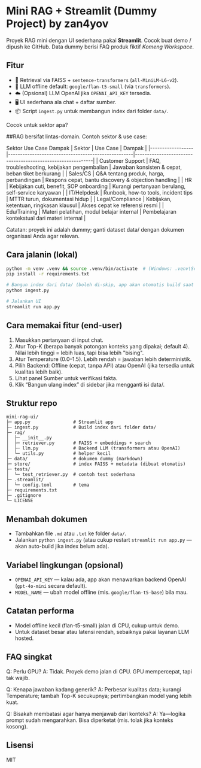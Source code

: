 # Mini RAG + Streamlit (Dummy Project) by zan4yov

Proyek RAG mini dengan UI sederhana pakai **Streamlit**. Cocok buat demo / dipush ke GitHub.
Data dummy berisi FAQ produk fiktif *Komeng Workspace*.

## Fitur
- 🔎 Retrieval via FAISS + `sentence-transformers` (`all-MiniLM-L6-v2`).
- 🧠 LLM offline default: `google/flan-t5-small` (via `transformers`).
- ☁️ (Opsional) LLM OpenAI jika `OPENAI_API_KEY` tersedia.
- 🖥️ UI sederhana ala chat + daftar sumber.
- 📦 Script `ingest.py` untuk membangun index dari folder `data/`.

Cocok untuk sektor apa?

##RAG bersifat lintas-domain. Contoh sektor & use case:

Sektor	Use Case	Dampak
| Sektor           | Use Case                                           | Dampak                                                     |
|------------------|----------------------------------------------------|------------------------------------------------------------|
| Customer Support | FAQ, troubleshooting, kebijakan pengembalian       | Jawaban konsisten & cepat, beban tiket berkurang           |
| Sales/CS         | Q&A tentang produk, harga, perbandingan            | Respons cepat, bantu discovery & objection handling        |
| HR               | Kebijakan cuti, benefit, SOP onboarding            | Kurangi pertanyaan berulang, self-service karyawan         |
| IT/Helpdesk      | Runbook, how-to tools, incident tips               | MTTR turun, dokumentasi hidup                              |
| Legal/Compliance | Kebijakan, ketentuan, ringkasan klausul            | Akses cepat ke referensi resmi                             |
| Edu/Training     | Materi pelatihan, modul belajar internal           | Pembelajaran kontekstual dari materi internal              |

Catatan: proyek ini adalah dummy; ganti dataset data/ dengan dokumen organisasi Anda agar relevan.

## Cara jalanin (lokal)
```bash
python -m venv .venv && source .venv/bin/activate  # (Windows: .venv\Scripts\activate)
pip install -r requirements.txt

# Bangun index dari data/ (boleh di-skip, app akan otomatis build saat pertama kali)
python ingest.py

# Jalankan UI
streamlit run app.py
```

## Cara memakai fitur (end-user)

1. Masukkan pertanyaan di input chat.
2. Atur Top-K (berapa banyak potongan konteks yang dipakai; default 4). Nilai lebih tinggi = lebih luas, tapi bisa lebih "bising".
3. Atur Temperature (0.0–1.5). Lebih rendah = jawaban lebih deterministik.
4. Pilih Backend: Offline (cepat, tanpa API) atau OpenAI (jika tersedia untuk kualitas lebih baik).
5. Lihat panel Sumber untuk verifikasi fakta.
6. Klik “Bangun ulang index” di sidebar jika mengganti isi data/.

## Struktur repo
```
mini-rag-ui/
├─ app.py                # Streamlit app
├─ ingest.py             # Build index dari folder data/
├─ rag/
│  ├─ __init__.py
│  ├─ retriever.py       # FAISS + embeddings + search
│  ├─ llm.py             # Backend LLM (transformers atau OpenAI)
│  └─ utils.py           # helper kecil
├─ data/                 # dokumen dummy (markdown)
├─ store/                # index FAISS + metadata (dibuat otomatis)
├─ tests/
│  └─ test_retriever.py  # contoh test sederhana
├─ .streamlit/
│  └─ config.toml        # tema
├─ requirements.txt
├─ .gitignore
└─ LICENSE
```

## Menambah dokumen
- Tambahkan file `.md` atau `.txt` ke folder `data/`.
- Jalankan `python ingest.py` (atau cukup restart `streamlit run app.py` — akan auto-build jika index belum ada).

## Variabel lingkungan (opsional)
- `OPENAI_API_KEY` — kalau ada, app akan menawarkan backend OpenAI (`gpt-4o-mini` secara default).
- `MODEL_NAME` — ubah model offline (mis. `google/flan-t5-base`) bila mau.

## Catatan performa
- Model offline kecil (flan-t5-small) jalan di CPU, cukup untuk demo.
- Untuk dataset besar atau latensi rendah, sebaiknya pakai layanan LLM hosted.

## FAQ singkat

Q: Perlu GPU?
A: Tidak. Proyek demo jalan di CPU. GPU mempercepat, tapi tak wajib.

Q: Kenapa jawaban kadang generik?
A: Perbesar kualitas data; kurangi Temperature; tambah Top-K secukupnya; pertimbangkan model yang lebih kuat.

Q: Bisakah membatasi agar hanya menjawab dari konteks?
A: Ya—logika prompt sudah mengarahkan. Bisa diperketat (mis. tolak jika konteks kosong).

## Lisensi
MIT
